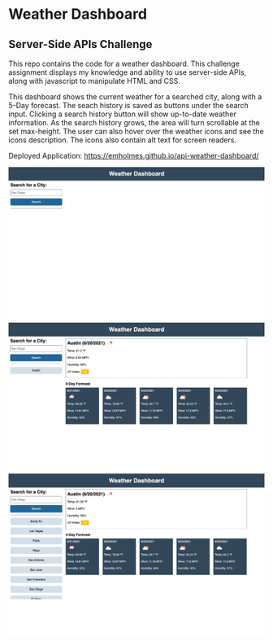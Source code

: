 # Weather Dashboard
## Server-Side APIs Challenge

This repo contains the code for a weather dashboard. This challenge assignment displays my knowledge and ability to use server-side APIs, along with javascript to manipulate HTML and CSS. 

This dashboard shows the current weather for a searched city, along with a 5-Day forecast.
The seach history is saved as buttons under the search input. Clicking a search history button will show up-to-date weather information. As the search history grows, the area will turn scrollable at the set max-height. The user can also hover over the weather icons and see the icons description. The icons also contain alt text for screen readers.



Deployed Application: https://emholmes.github.io/api-weather-dashboard/

![Screenshot of weather dashboard on initial load](./assets/images/weather-dash-home.png)
![Screenshot of weather dashboard after search](./assets/images/weather-dash-search.png)
![Screenshot of weather dashboard with long search history](./assets/images/weather-dash-search-history.png)